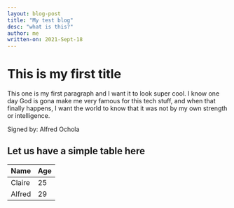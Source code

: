 ```yaml
---
layout: blog-post
title: "My test blog"
desc: "what is this?"
author: me
written-on: 2021-Sept-18
---
```

# This is my first title

This one is my first paragraph and I want it to look super cool. I know one day God is gona make me very famous for this tech stuff, and when that finally happens, I want the world to know that it was not by my own strength or intelligence.

Signed by: Alfred Ochola

## Let us have a simple table here

|Name| Age|
---|---
|Claire| 25|
|Alfred| 29|





